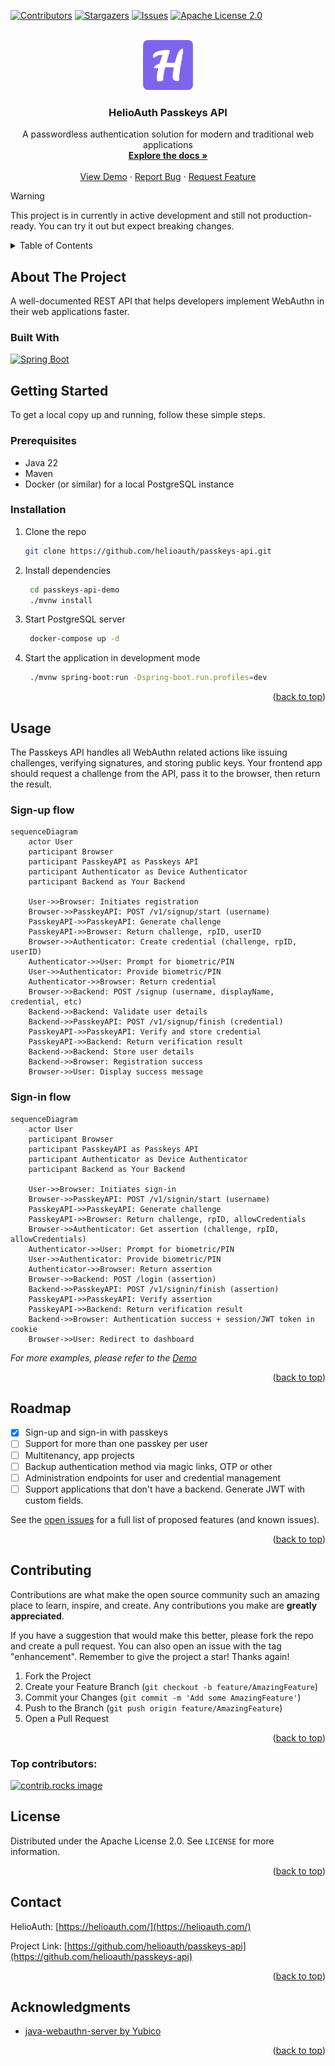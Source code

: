 <a id="readme-top"></a>

<!-- PROJECT SHIELDS -->
<!--
*** I'm using markdown "reference style" links for readability.
*** Reference links are enclosed in brackets [ ] instead of parentheses ( ).
*** See the bottom of this document for the declaration of the reference variables
*** for contributors-url, forks-url, etc. This is an optional, concise syntax you may use.
*** https://www.markdownguide.org/basic-syntax/#reference-style-links
-->
[![Contributors][contributors-shield]][contributors-url]
[![Stargazers][stars-shield]][stars-url]
[![Issues][issues-shield]][issues-url]
[![Apache License 2.0][license-shield]][license-url]



<!-- PROJECT LOGO -->
<br />
<div align="center">
  <a href="https://github.com/helioauth/passkeys-api">
    <img src="docs/assets/logo.svg" alt="Logo" width="80" height="80">
  </a>

<h3 align="center">HelioAuth Passkeys API</h3>

  <p align="center">
    A passwordless authentication solution for modern and traditional web applications 
    <br />
    <a href="https://github.com/helioauth/passkeys-api"><strong>Explore the docs »</strong></a>
    <br />
    <br />
    <a href="https://demo.usepasskeys.dev/">View Demo</a>
    ·
    <a href="https://github.com/helioauth/passkeys-api/issues/new?labels=bug&template=bug-report---.md">Report Bug</a>
    ·
    <a href="https://github.com/helioauth/passkeys-api/issues/new?labels=enhancement&template=feature-request---.md">Request Feature</a>
  </p>
</div>


> [!WARNING]
> This project is in currently in active development and still not production-ready. You can try it out but expect breaking changes.

<!-- TABLE OF CONTENTS -->
<details>
  <summary>Table of Contents</summary>
  <ol>
    <li>
      <a href="#about-the-project">About The Project</a>
      <ul>
        <li><a href="#built-with">Built With</a></li>
      </ul>
    </li>
    <li>
      <a href="#getting-started">Getting Started</a>
      <ul>
        <li><a href="#prerequisites">Prerequisites</a></li>
        <li><a href="#installation">Installation</a></li>
      </ul>
    </li>
    <li><a href="#usage">Usage</a></li>
    <li><a href="#roadmap">Roadmap</a></li>
    <li><a href="#contributing">Contributing</a></li>
    <li><a href="#license">License</a></li>
    <li><a href="#contact">Contact</a></li>
    <li><a href="#acknowledgments">Acknowledgments</a></li>
  </ol>
</details>



<!-- ABOUT THE PROJECT -->
## About The Project

A well-documented REST API that helps developers implement WebAuthn in their web applications faster.



### Built With

 [![Spring Boot][Spring-Boot]][Spring-Boot-url]



<!-- GETTING STARTED -->
## Getting Started

To get a local copy up and running, follow these simple steps.

### Prerequisites

 * Java 22
 * Maven
 * Docker (or similar) for a local PostgreSQL instance

### Installation


1. Clone the repo
   ```sh
   git clone https://github.com/helioauth/passkeys-api.git
   ```
2. Install dependencies
   ```sh
    cd passkeys-api-demo
    ./mvnw install
   ```
3. Start PostgreSQL server

   ```bash
    docker-compose up -d
   ```

4. Start the application in development mode
   ```sh
    ./mvnw spring-boot:run -Dspring-boot.run.profiles=dev
   ```

<p align="right">(<a href="#readme-top">back to top</a>)</p>


<!-- USAGE EXAMPLES -->
## Usage

The Passkeys API handles all WebAuthn related actions like issuing challenges,
verifying signatures, and storing public keys.
Your frontend app should request a challenge from the API, pass it to the browser, then return the result.

### Sign-up flow

```mermaid
sequenceDiagram
    actor User
    participant Browser
    participant PasskeyAPI as Passkeys API
    participant Authenticator as Device Authenticator
    participant Backend as Your Backend

    User->>Browser: Initiates registration
    Browser->>PasskeyAPI: POST /v1/signup/start (username)
    PasskeyAPI->>PasskeyAPI: Generate challenge
    PasskeyAPI->>Browser: Return challenge, rpID, userID
    Browser->>Authenticator: Create credential (challenge, rpID, userID)
    Authenticator->>User: Prompt for biometric/PIN
    User->>Authenticator: Provide biometric/PIN
    Authenticator->>Browser: Return credential
    Browser->>Backend: POST /signup (username, displayName, credential, etc)
    Backend->>Backend: Validate user details
    Backend->>PasskeyAPI: POST /v1/signup/finish (credential)
    PasskeyAPI->>PasskeyAPI: Verify and store credential
    PasskeyAPI->>Backend: Return verification result
    Backend->>Backend: Store user details
    Backend->>Browser: Registration success
    Browser->>User: Display success message
```

### Sign-in flow

```mermaid
sequenceDiagram
    actor User
    participant Browser
    participant PasskeyAPI as Passkeys API
    participant Authenticator as Device Authenticator
    participant Backend as Your Backend

    User->>Browser: Initiates sign-in
    Browser->>PasskeyAPI: POST /v1/signin/start (username)
    PasskeyAPI->>PasskeyAPI: Generate challenge
    PasskeyAPI->>Browser: Return challenge, rpID, allowCredentials
    Browser->>Authenticator: Get assertion (challenge, rpID, allowCredentials)
    Authenticator->>User: Prompt for biometric/PIN
    User->>Authenticator: Provide biometric/PIN
    Authenticator->>Browser: Return assertion
    Browser->>Backend: POST /login (assertion)
    Backend->>PasskeyAPI: POST /v1/signin/finish (assertion)
    PasskeyAPI->>PasskeyAPI: Verify assertion
    PasskeyAPI->>Backend: Return verification result
    Backend->>Browser: Authentication success + session/JWT token in cookie
    Browser->>User: Redirect to dashboard
```

_For more examples, please refer to the [Demo](https://github.com/helioauth/passkeys-api-demo)_

<p align="right">(<a href="#readme-top">back to top</a>)</p>



<!-- ROADMAP -->
## Roadmap

- [x] Sign-up and sign-in with passkeys
- [ ] Support for more than one passkey per user
- [ ] Multitenancy, app projects
- [ ] Backup authentication method via magic links, OTP or other
- [ ] Administration endpoints for user and credential management
- [ ] Support applications that don't have a backend. Generate JWT with custom fields.

See the [open issues](https://github.com/helioauth/passkeys-api/issues) for a full list of proposed features (and known issues).

<p align="right">(<a href="#readme-top">back to top</a>)</p>



<!-- CONTRIBUTING -->
## Contributing

Contributions are what make the open source community such an amazing place to learn, inspire, and create. Any contributions you make are **greatly appreciated**.

If you have a suggestion that would make this better, please fork the repo and create a pull request.
You can also open an issue with the tag "enhancement". Remember to give the project a star! Thanks again!

1. Fork the Project
2. Create your Feature Branch (`git checkout -b feature/AmazingFeature`)
3. Commit your Changes (`git commit -m 'Add some AmazingFeature'`)
4. Push to the Branch (`git push origin feature/AmazingFeature`)
5. Open a Pull Request

<p align="right">(<a href="#readme-top">back to top</a>)</p>

### Top contributors:

<a href="https://github.com/helioauth/passkeys-api/graphs/contributors">
  <img src="https://contrib.rocks/image?repo=helioauth/passkeys-api" alt="contrib.rocks image" />
</a>



<!-- LICENSE -->
## License

Distributed under the Apache License 2.0. See `LICENSE` for more information.

<p align="right">(<a href="#readme-top">back to top</a>)</p>



<!-- CONTACT -->
## Contact

HelioAuth: [https://helioauth.com/](https://helioauth.com/)

Project Link: [https://github.com/helioauth/passkeys-api](https://github.com/helioauth/passkeys-api)

<p align="right">(<a href="#readme-top">back to top</a>)</p>



<!-- ACKNOWLEDGMENTS -->
## Acknowledgments

* [java-webauthn-server by Yubico](https://github.com/Yubico/java-webauthn-server)

<p align="right">(<a href="#readme-top">back to top</a>)</p>



<!-- MARKDOWN LINKS & IMAGES -->
<!-- https://www.markdownguide.org/basic-syntax/#reference-style-links -->
[contributors-shield]: https://img.shields.io/github/contributors/helioauth/passkeys-api.svg?style=for-the-badge
[contributors-url]: https://github.com/helioauth/passkeys-api/graphs/contributors
[stars-shield]: https://img.shields.io/github/stars/helioauth/passkeys-api.svg?style=for-the-badge
[stars-url]: https://github.com/helioauth/passkeys-api/stargazers
[issues-shield]: https://img.shields.io/github/issues/helioauth/passkeys-api.svg?style=for-the-badge
[issues-url]: https://github.com/helioauth/passkeys-api/issues
[license-shield]: https://img.shields.io/github/license/helioauth/passkeys-api.svg?style=for-the-badge
[license-url]: https://github.com/helioauth/passkeys-api/blob/master/LICENSE
[Spring-Boot]: https://img.shields.io/badge/Spring-Boot-6DB33F?style=for-the-badge&logo=spring&logoColor=6DB33F
[Spring-Boot-url]: https://spring.io/projects/spring-boot
